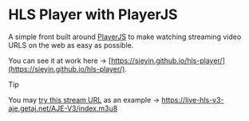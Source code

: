 # HLS Player with PlayerJS

A simple front built around [PlayerJS](https://playerjs.com/) to make watching streaming video URLS on the web as easy as possible.

You can see it at work here → [https://sieyin.github.io/hls-player/](https://sieyin.github.io/hls-player/).

> [!TIP]
> You may [try this stream URL](https://sieyin.github.io/hls-player/?stream=https://live-hls-v3-aje.getaj.net/AJE-V3/index.m3u8) as an example →  https://live-hls-v3-aje.getaj.net/AJE-V3/index.m3u8